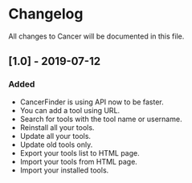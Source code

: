 # Changelog
All changes to Cancer will be documented in this file.

## [1.0] - 2019-07-12
### Added
- CancerFinder is using API now to be faster.
- You can add a tool using URL.
- Search for tools with the tool name or username.
- Reinstall all your tools.
- Update all your tools.
- Update old tools only.
- Export your tools list to HTML page.
- Import your tools from HTML page.
- Import your installed tools.
